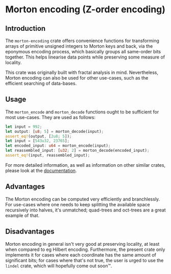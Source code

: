# Morton encoding (Z-order encoding)

## Introduction
The `morton-encoding` crate offers convenience functions for transforming arrays of primitive unsigned integers to Morton keys and back, via the eponymous encoding process, which basically groups all same-order bits together. This helps linearise data points while preserving some measure of locality.

This crate was originally built with fractal analysis in mind. Nevertheless, Morton encoding can also be used for other use-cases, such as the efficient searching of data-bases.

## Usage
The `morton_encode` and `morton_decode` functions ought to be sufficient for most use-cases. They are used as follows:

```rust
let input = 992;
let output: [u8; 5] = morton_decode(input);
assert_eq!(output, [2u8; 5]);
let input = [543u32, 23765];
let encoded_input: u64 = morton_encode(input);
let reassembled_input: [u32; 2] = morton_decode(encoded_input);
assert_eq!(input, reassembled_input);
```

For more detailed information, as well as information on other similar crates, please look at the [documentation](https://docs.rs/morton-encoding/2.0.0/morton_encoding/).

## Advantages
The Morton encoding can be computed very efficiently and branchlessly. For use-cases where one needs to keep splitting the available space recursively into halves, it's unmatched; quad-trees and oct-trees are a great example of that.

## Disadvantages
Morton encoding in general isn't very good at preserving locality, at least when compared to eg Hilbert encoding. Furthermore, the present crate only implements it for cases where each coordinate has the same amount of significant bits; for cases where that's not true, the user is urged to use the `lindel` crate, which will hopefully come out soon:tm:.
